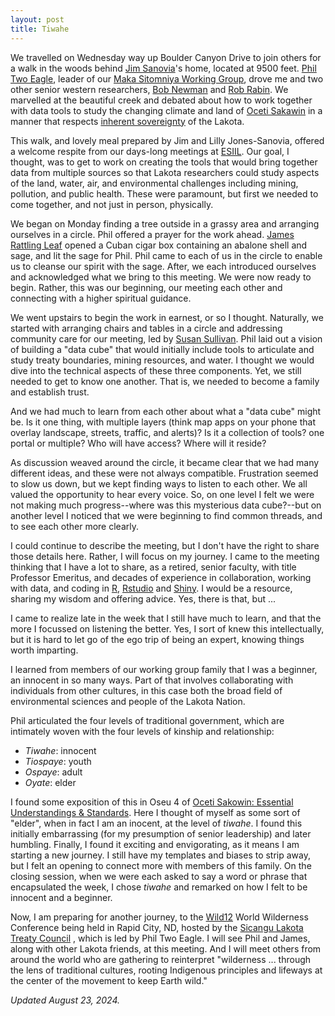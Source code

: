 ```yaml
---
layout: post
title: Tiwahe
---
```


We travelled on Wednesday way up Boulder Canyon Drive to join others for a walk in the woods behind
[Jim Sanovia](https://www.linkedin.com/in/sanovia/)'s
home, located at 9500 feet.
[Phil Two Eagle](https://www.linkedin.com/in/philimon-d-two-eagle-32805710/),
leader of our
[Maka Sitomniya Working Group](https://cu-esiil.github.io/Maka-Sitomniya/),
drove me and two other senior western researchers,
[Bob Newman](https://campus.und.edu/directory/robert.newman)
and
[Rob Rabin](https://www.cira.colostate.edu/staff/rabin-robert-m/).
We marvelled at the beautiful creek and debated about how to work together with data tools to study the changing climate and land of
[Oceti Sakawin](https://sdtribalrelations.sd.gov/docs/OSEUs-18.pdf)
in a manner that respects
[inherent sovereignty](https://www.ienearth.org/what-is-indigenous-sovereignty-and-tribal-sovereignty/)
of the Lakota.

This walk, and lovely meal prepared by Jim and Lilly Jones-Sanovia,
offered a welcome respite from our days-long meetings at
[ESIIL](https://esiil.org).
Our goal, I thought, was to get to work on creating the tools that would bring together data from multiple sources so that Lakota researchers could study aspects of the land, water, air, and environmental challenges including mining, pollution, and public health.
These were paramount, but first we needed to come together, and not just in person, physically.

We began on Monday finding a tree outside in a grassy area and arranging ourselves in a circle.
Phil offered a prayer for the work ahead.
[James Rattling Leaf](https://nccasc.colorado.edu/partners/who-we-are/james-rattling-leaf-sr)
opened a Cuban cigar box containing an abalone shell and sage,
and lit the sage for Phil.
Phil came to each of us in the circle to enable us to cleanse our spirit with the sage.
After, we each introduced ourselves and acknowledged what we bring to this meeting.
We were now ready to begin.
Rather, this was our beginning, our meeting each other and connecting with a higher spiritual guidance.

We went upstairs to begin the work in earnest, or so I thought.
Naturally, we started with arranging chairs and tables in a circle and addressing community care for our meeting, led by
[Susan Sullivan](https://www.linkedin.com/in/susan-sullivan-6247bb16/).
Phil laid out a vision of building a "data cube" that would initially include tools to articulate and study treaty boundaries, mining resources, and water.
I thought we would dive into the technical aspects of these three components.
Yet, we still needed to get to know one another.
That is, we needed to become a family and establish trust.

And we had much to learn from each other about what a "data cube" might be.
Is it one thing, with multiple layers (think map apps on your phone that overlay landscape, streets, traffic, and alerts)?
Is it a collection of tools? one portal or multiple?
Who will have access? Where will it reside?

As discussion weaved around the circle, it became clear that we had many different ideas, and these were not always compatible.
Frustration seemed to slow us down, but we kept finding ways to listen to each other.
We all valued the opportunity to hear every voice.
So, on one level I felt we were not making much progress--where was this mysterious data cube?--but on another level I noticed that we were beginning to find common threads, and to see each other more clearly.

I could continue to describe the meeting, but I don't have the right to share those details here.
Rather, I will focus on my journey.
I came to the meeting thinking that I have a lot to share,
as a retired, senior faculty, with title Professor Emeritus, and decades of
experience in collaboration, working with data, and coding in
[R](https://cran.r-project.org/),
[Rstudio](https://posit.co/download/rstudio-desktop/)
and
[Shiny](https://mastering-shiny.org/).
I would be a resource, sharing my wisdom and offering advice.
Yes, there is that, but ...

I came to realize late in the week that I still have much to learn,
and that the more I focussed on listening the better.
Yes, I sort of knew this intellectually, but it is hard to let go of
the ego trip of being an expert, knowing things worth imparting.

I learned from members of our working group family
that I was a beginner, an innocent in so many ways.
Part of that involves collaborating with individuals from other cultures,
in this case both the broad field of environmental sciences and people
of the Lakota Nation.

Phil articulated the four levels of traditional government, which are intimately woven with the four levels of kinship and relationship:

- _Tiwahe_: innocent
- _Tiospaye_: youth
- _Ospaye_: adult
- _Oyate_: elder

I found some exposition of this in Oseu 4 of
[Oceti Sakowin: Essential Understandings & Standards](https://sdtribalrelations.sd.gov/docs/OSEUs-18.pdf).
Here I thought of myself as some sort of "elder",
when in fact I am an inocent, at the level of _tiwahe_.
I found this initially embarrassing (for my presumption of senior leadership) and later humbling.
Finally, I found it exciting and envigorating,
as it means I am starting a new journey.
I still have my templates and biases to strip away,
but I felt an opening to connect more with members of this family.
On the closing session, when we were each asked to say a word or
phrase that encapsulated the week, I chose _tiwahe_ and remarked
on how I felt to be innocent and a beginner.

Now, I am preparing for another journey, to the
[Wild12](https://wild.org/wild12/) 
World Wilderness Conference being held in Rapid City, ND,
hosted by the
[Sicangu Lakota Treaty Council](https://www.facebook.com/groups/976476869099234/) ,
which is led by Phil Two Eagle.
I will see Phil and James, along with other Lakota friends,
at this meeting.
And I will meet others from around the world who are gathering
to reinterpret "wilderness ... through the lens of traditional cultures, rooting Indigenous principles and lifeways at the center of the movement to keep Earth wild."

_Updated August 23, 2024._


